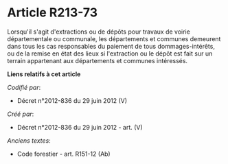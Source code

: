 # Article R213-73

Lorsqu'il s'agit d'extractions ou de dépôts pour travaux de voirie départementale ou communale, les départements et communes
demeurent dans tous les cas responsables du paiement de tous dommages-intérêts, ou de la remise en état des lieux si
l'extraction ou le dépôt est fait sur un terrain appartenant aux départements et communes intéressés.

**Liens relatifs à cet article**

_Codifié par_:

  - Décret n°2012-836 du 29 juin 2012 (V)

_Créé par_:

  - Décret n°2012-836 du 29 juin 2012 - art. (V)

_Anciens textes_:

  - Code forestier - art. R151-12 (Ab)
